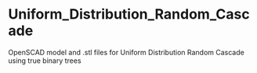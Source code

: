 # Uniform_Distribution_Random_Cascade
OpenSCAD model and .stl files for Uniform Distribution Random Cascade using true binary trees 
